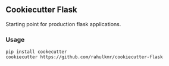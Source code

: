 ## Cookiecutter Flask

Starting point for production flask applications.


### Usage

```
pip install cookecutter
cookiecutter https://github.com/rahulkmr/cookiecutter-flask
```

